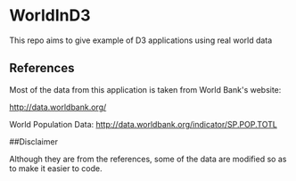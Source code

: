 # WorldInD3
This repo aims to give example of D3 applications using real world data


## References

Most of the data from this application is taken from World Bank's website:

http://data.worldbank.org/

World Population Data: http://data.worldbank.org/indicator/SP.POP.TOTL

##Disclaimer

Although they are from the references, some of the data are modified so as to make it easier to code.
